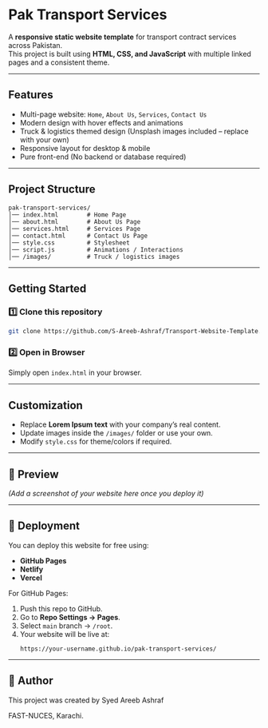 # Pak Transport Services

A **responsive static website template** for transport contract services across Pakistan.  
This project is built using **HTML, CSS, and JavaScript** with multiple linked pages and a consistent theme.  

---

## Features  
- Multi-page website: `Home`, `About Us`, `Services`, `Contact Us`  
- Modern design with hover effects and animations  
- Truck & logistics themed design (Unsplash images included – replace with your own)  
- Responsive layout for desktop & mobile  
- Pure front-end (No backend or database required)  

---

## Project Structure  
```
pak-transport-services/
│── index.html        # Home Page
│── about.html        # About Us Page
│── services.html     # Services Page
│── contact.html      # Contact Us Page
│── style.css         # Stylesheet
│── script.js         # Animations / Interactions
│── /images/          # Truck / logistics images
```

---

## Getting Started  

### 1️⃣ Clone this repository  
```bash
git clone https://github.com/S-Areeb-Ashraf/Transport-Website-Template.git
```

### 2️⃣ Open in Browser  
Simply open `index.html` in your browser.  

---

## Customization  
- Replace **Lorem Ipsum text** with your company’s real content.  
- Update images inside the `/images/` folder or use your own.  
- Modify `style.css` for theme/colors if required.  

---

## 📸 Preview  
*(Add a screenshot of your website here once you deploy it)*  

---

## 📡 Deployment  
You can deploy this website for free using:  
- **GitHub Pages**  
- **Netlify**  
- **Vercel**  

For GitHub Pages:  
1. Push this repo to GitHub.  
2. Go to **Repo Settings → Pages**.  
3. Select `main` branch → `/root`.  
4. Your website will be live at:  
   ```
   https://your-username.github.io/pak-transport-services/
   ```  

---

## 📝 Author
This project was created by Syed Areeb Ashraf

FAST-NUCES, Karachi.
